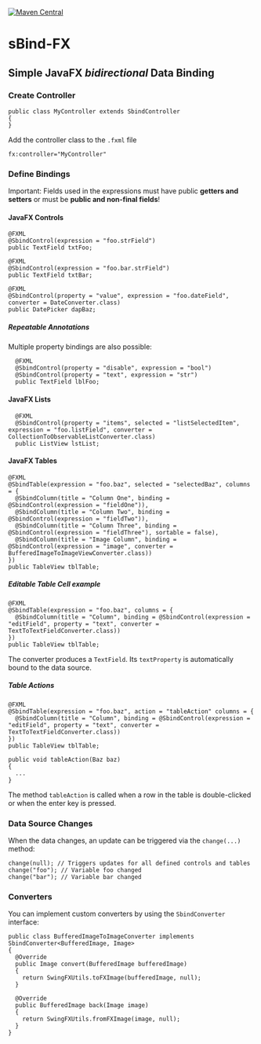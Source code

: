 [![Maven Central](https://img.shields.io/maven-central/v/de.cmuche/sbind-fx.svg?label=Maven%20Central)](https://search.maven.org/search?q=g:%22de.cmuche%22%20AND%20a:%22sbind-fx%22)

# sBind-FX
## Simple JavaFX *bidirectional* Data Binding

### Create Controller
```
public class MyController extends SbindController
{
}
```

Add the controller class to the ```.fxml``` file
```
fx:controller="MyController"
```

### Define Bindings
Important: Fields used in the expressions must have public **getters and setters** or must be **public and non-final fields**!
#### JavaFX Controls
```
@FXML
@SbindControl(expression = "foo.strField")
public TextField txtFoo;

@FXML
@SbindControl(expression = "foo.bar.strField")
public TextField txtBar;

@FXML
@SbindControl(property = "value", expression = "foo.dateField", converter = DateConverter.class)
public DatePicker dapBaz;
```

##### Repeatable Annotations
Multiple property bindings are also possible:
```
  @FXML
  @SbindControl(property = "disable", expression = "bool")
  @SbindControl(property = "text", expression = "str")
  public TextField lblFoo;
```

#### JavaFX Lists
```
  @FXML
  @SbindControl(property = "items", selected = "listSelectedItem", expression = "foo.listField", converter = CollectionToObservableListConverter.class)
  public ListView lstList;
```

#### JavaFX Tables
```
@FXML
@SbindTable(expression = "foo.baz", selected = "selectedBaz", columns = {
  @SbindColumn(title = "Column One", binding = @SbindControl(expression = "fieldOne")),
  @SbindColumn(title = "Column Two", binding = @SbindControl(expression = "fieldTwo")),
  @SbindColumn(title = "Column Three", binding = @SbindControl(expression = "fieldThree"), sortable = false),
  @SbindColumn(title = "Image Column", binding = @SbindControl(expression = "image", converter = BufferedImageToImageViewConverter.class))
})
public TableView tblTable;
```

##### Editable Table Cell example
```
@FXML
@SbindTable(expression = "foo.baz", columns = {
  @SbindColumn(title = "Column", binding = @SbindControl(expression = "editField", property = "text", converter = TextToTextFieldConverter.class))
})
public TableView tblTable;
```
The converter produces a ```TextField```. Its ```textProperty``` is automatically bound to the data source.

##### Table Actions
```
@FXML
@SbindTable(expression = "foo.baz", action = "tableAction" columns = {
  @SbindColumn(title = "Column", binding = @SbindControl(expression = "editField", property = "text", converter = TextToTextFieldConverter.class))
})
public TableView tblTable;

public void tableAction(Baz baz)
{
  ...
}
```

The method ```tableAction``` is called when a row in the table is double-clicked or when the enter key is pressed.

### Data Source Changes
When the data changes, an update can be triggered via the ```change(...)``` method:

```
change(null); // Triggers updates for all defined controls and tables
change("foo"); // Variable foo changed
change("bar"); // Variable bar changed
```

### Converters
You can implement custom converters by using the ```SbindConverter``` interface:

```
public class BufferedImageToImageConverter implements SbindConverter<BufferedImage, Image>
{
  @Override
  public Image convert(BufferedImage bufferedImage)
  {
    return SwingFXUtils.toFXImage(bufferedImage, null);
  }

  @Override
  public BufferedImage back(Image image)
  {
    return SwingFXUtils.fromFXImage(image, null);
  }
}
```